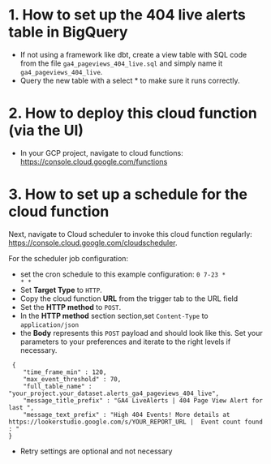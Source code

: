 # 1. How to set up the 404 live alerts table in BigQuery

* If not using a framework like dbt, create a view table with SQL code from the file <code>ga4_pageviews_404_live.sql</code> and simply name it <code>ga4_pageviews_404_live</code>.
* Query the new table with a <xode>select * </code> to make sure it runs correctly.

# 2. How to deploy this cloud function (via the UI)

* In your GCP project, navigate to cloud functions: <https://console.cloud.google.com/functions>

# 3. How to set up a schedule for the cloud function
Next, navigate to Cloud scheduler to invoke this cloud function regularly: <https://console.cloud.google.com/cloudscheduler>.

For the scheduler job configuration:

* set the cron schedule to this example configuration: <code>0 7-23 * * *</code>
* Set **Target Type** to <code>HTTP</code>.
* Copy the cloud function **URL** from the trigger tab to the URL field
* Set the **HTTP method** to <code>POST</code>.
* In the **HTTP method** section section,set <code>Content-Type</code> to <code>application/json</code>
* the **Body** represents this <code>POST</code> payload and should look like this. Set your parameters to your preferences and iterate to the right levels if necessary.
```
 {
    "time_frame_min" : 120,
    "max_event_threshold" : 70,
    "full_table_name" : "your_project.your_dataset.alerts_ga4_pageviews_404_live",
    "message_title_prefix" : "GA4 LiveAlerts | 404 Page View Alert for last ",
    "message_text_prefix" : "High 404 Events! More details at https://lookerstudio.google.com/s/YOUR_REPORT_URL |  Event count found : "
} 
```
* Retry settings are optional and not necessary